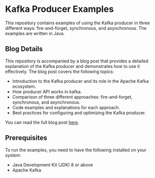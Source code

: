 # Kafka Producer Examples

This repository contains examples of using the Kafka producer in three different ways: fire-and-forget, synchronous, and asynchronous. The examples are written in Java.

## Blog Details

This repository is accompanied by a blog post that provides a detailed explanation of the Kafka producer and demonstrates how to use it effectively. The blog post covers the following topics:

- Introduction to the Kafka producer and its role in the Apache Kafka ecosystem.
- How producer API works in kafka.
- Comparison of three different approaches: fire-and-forget, synchronous, and asynchronous.
- Code examples and explanations for each approach.
- Best practices for configuring and optimizing the Kafka producer.


You can read the full blog post [here](https://www.example.com/blog/kafka-producer-examples).

## Prerequisites

To run the examples, you need to have the following installed on your system:

- Java Development Kit (JDK) 8 or above
- Apache Kafka



